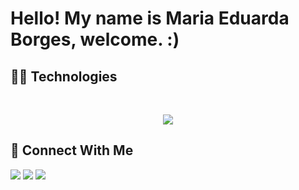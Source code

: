 # Hello! My name is Maria Eduarda Borges, welcome. :)

## :technologist: Technologies

<div style="display: inline_block" align="center"><br>
  <p align="center">
  <a href="https://skillicons.dev">
    <img src="https://skillicons.dev/icons?i=python,fastapi,docker,kubernetes,linux,aws,azure,postgresql,mysql,javascript,vue,react,git" />
  </a>
</p>
  
</div>

 ## :calling: Connect With Me
  
<div>
  <a href="https://instagram.com/pb.duda" target="_blank"><img 
    src="https://img.shields.io/badge/-Instagram-%23E4405F?style=for-the-badge&logo=instagram&logoColor=white" 
    target="_blank"></a>
  <a href="https://www.linkedin.com/in/maria-eduarda-pereira-borges-b961b4208/" target="_blank"><img 
    src="https://img.shields.io/badge/-LinkedIn-%230077B5?style=for-the-badge&logo=linkedin&logoColor=white" 
    target="_blank"></a> 
  <a href="mailto:duda.pborges92@gmail.com"><img 
    src="https://img.shields.io/badge/-Gmail-%23333?style=for-the-badge&logo=gmail&logoColor=white" 
    target="_blank"></a>
</div>
